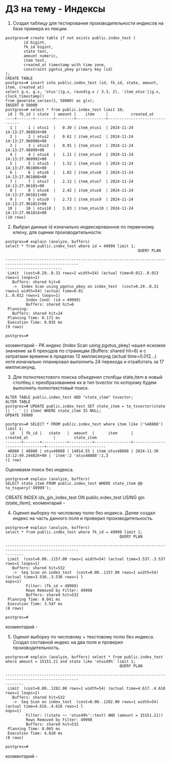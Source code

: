 # ДЗ на тему - Индексы
1) Создал таблицу для тестирования производительности индексов на базе примера из лекции.
```
postgres=# create table if not exists public.index_test (
        id bigint,
        fk_id bigint,
        state text,
        amount numeric,
        item text,
        created_at timestamp with time zone,
        constraint pgotus_pkey primary key (id)
);
CREATE TABLE
postgres=# insert into public.index_test (id, fk_id, state, amount, item, created_at)
select g.x, g.x, 'otus'||g.x, round(g.x / 3.3, 2), 'item_otus'||g.x, clock_timestamp()
from generate_series(1, 50000) as g(x);
INSERT 0 50000
postgres=# select * from public.index_test limit 10;
 id | fk_id | state  | amount |    item     |          created_at
----+-------+--------+--------+-------------+-------------------------------
  1 |     1 | otus1  |   0.30 | item_otus1  | 2024-11-24 14:13:27.960834+00
  2 |     2 | otus2  |   0.61 | item_otus2  | 2024-11-24 14:13:27.960986+00
  3 |     3 | otus3  |   0.91 | item_otus3  | 2024-11-24 14:13:27.96099+00
  4 |     4 | otus4  |   1.21 | item_otus4  | 2024-11-24 14:13:27.960992+00
  5 |     5 | otus5  |   1.52 | item_otus5  | 2024-11-24 14:13:27.961006+00
  6 |     6 | otus6  |   1.82 | item_otus6  | 2024-11-24 14:13:27.961008+00
  7 |     7 | otus7  |   2.12 | item_otus7  | 2024-11-24 14:13:27.96101+00
  8 |     8 | otus8  |   2.42 | item_otus8  | 2024-11-24 14:13:27.961011+00
  9 |     9 | otus9  |   2.73 | item_otus9  | 2024-11-24 14:13:27.961013+00
 10 |    10 | otus10 |   3.03 | item_otus10 | 2024-11-24 14:13:27.961014+00
(10 rows)
```
2) Выбрал данные id изначально индексированное по первичному ключу, для оценки производительности.
```
postgres=# explain (analyze, buffers)
select * from public.index_test where id = 49999 limit 1;
                                                          QUERY PLAN

------------------------------------------------------------------------------------------------------
-------------------------
 Limit  (cost=0.29..8.31 rows=1 width=54) (actual time=0.012..0.013 rows=1 loops=1)
   Buffers: shared hit=6
   ->  Index Scan using pgotus_pkey on index_test  (cost=0.29..8.31 rows=1 width=54) (actual time=0.01
1..0.012 rows=1 loops=1)
         Index Cond: (id = 49999)
         Buffers: shared hit=6
 Planning:
   Buffers: shared hit=24
 Planning Time: 0.172 ms
 Execution Time: 0.035 ms
(9 rows)

postgres=#
```
кооментарий - PK индекс (Index Scan using pgotus_pkey) нашел искомое значение за 6 преходов по страницам (Buffers: shared hit=6) и с затратами времени в пределах 12 миллисекунд (actual time=0.012...) хотя изначально планировал выполнить 24 перехода и отработать за 17 миллисекунд.

3) Для полнотекстового поиска объеденил столбцы state,item в новый столбец с преобразованием их в тип tsvector по которому будем выполнять полнотекстовый поиск.   
```
ALTER TABLE public.index_test ADD "state_item" tsvector;
ALTER TABLE
postgres=# UPDATE public.index_test SET state_item = to_tsvector(state || '. ' || item) WHERE state_item IS NULL;
UPDATE 50000

postgres=# SELECT * FROM public.index_test where item like ('%48888') limit 1;
  id   | fk_id |   state   |  amount  |      item      |          created_at           |        state_item
-------+-------+-----------+----------+----------------+-------------------------------+--------------------------
 48888 | 48888 | otus48888 | 14814.55 | item_otus48888 | 2024-11-30 13:12:49.244826+00 | 'item':2 'otus48888':1,3
(1 row)
```

Оцениваем поиск без индекса.
```
postgres=# explain (analyze, buffers)
SELECT state_item FROM public.index_test WHERE state_item @@ to_tsquery('49999');

```
CREATE INDEX idx_gin_index_test ON public.index_test USING gin (state_item);
кооментарий - 










4) Оценил выборку по числовому полю без индекса. Далее создал индекс на часть данного поля и проверил производительность.
```
postgres=# explain (analyze, buffers)
select * from public.index_test where fk_id = 49999 limit 1;
                                                  QUERY PLAN

------------------------------------------------------------------------------------------------------
--------
 Limit  (cost=0.00..1157.00 rows=1 width=54) (actual time=3.537..3.537 rows=1 loops=1)
   Buffers: shared hit=532
   ->  Seq Scan on index_test  (cost=0.00..1157.00 rows=1 width=54) (actual time=3.536..3.536 rows=1 l
oops=1)
         Filter: (fk_id = 49999)
         Rows Removed by Filter: 49998
         Buffers: shared hit=532
 Planning Time: 0.041 ms
 Execution Time: 3.547 ms
(8 rows)

postgres=#

```
кооментарий - 

5) Оценил выборку по числовому + текстовому полю без индекса. Создал составной индекс на два поля и проверил производительность.
```
postgres=# explain (analyze, buffers) select * from public.index_test where amount = 15151.21 and state like 'otus49%' limit 1;
                                                  QUERY PLAN

------------------------------------------------------------------------------------------------------
--------
 Limit  (cost=0.00..1282.00 rows=1 width=54) (actual time=4.617..4.618 rows=1 loops=1)
   Buffers: shared hit=532
   ->  Seq Scan on index_test  (cost=0.00..1282.00 rows=1 width=54) (actual time=4.616..4.616 rows=1 l
oops=1)
         Filter: ((state ~~ 'otus49%'::text) AND (amount = 15151.21))
         Rows Removed by Filter: 49998
         Buffers: shared hit=532
 Planning Time: 0.065 ms
 Execution Time: 4.628 ms
(8 rows)

postgres=#

```
кооментарий - 
